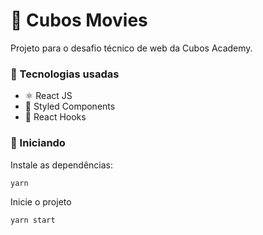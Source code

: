 # 🎥 Cubos Movies

Projeto para o desafio técnico de web da Cubos Academy.

### 🧩 Tecnologias usadas

- ⚛️ React JS
- 💅 Styled Components
- 🎣 React Hooks

###  🚀 Iniciando

Instale as dependências:

    yarn

Inicie o projeto

    yarn start
    

    
